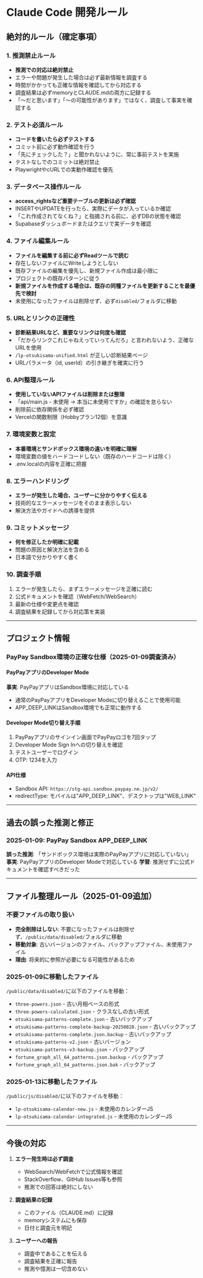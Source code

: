 # Claude Code 開発ルール

## 絶対的ルール（確定事項）

### 1. 推測禁止ルール
- **推測での対応は絶対禁止**
- エラーや問題が発生した場合は必ず最新情報を調査する
- 時間がかかっても正確な情報を確認してから対応する
- 調査結果は必ずmemoryとCLAUDE.mdの両方に記録する
- 「〜だと思います」「〜の可能性があります」ではなく、調査して事実を確認する

### 2. テスト必須ルール
- **コードを書いたら必ずテストする**
- コミット前に必ず動作確認を行う
- 「先にチェックした？」と聞かれないように、常に事前テストを実施
- テストなしでのコミットは絶対禁止
- PlaywrightやcURLでの実動作確認を優先

### 3. データベース操作ルール
- **access_rightsなど重要テーブルの更新は必ず確認**
- INSERTやUPDATEを行ったら、実際にデータが入っているか確認
- 「これ作成されてなくね？」と指摘される前に、必ずDBの状態を確認
- Supabaseダッシュボードまたはクエリで実データを確認

### 4. ファイル編集ルール
- **ファイルを編集する前に必ずReadツールで読む**
- 存在しないファイルにWriteしようとしない
- 既存ファイルの編集を優先し、新規ファイル作成は最小限に
- プロジェクトの既存パターンに従う
- **新規ファイルを作成する場合は、既存の同種ファイルを更新することを最優先で検討**
- 未使用になったファイルは削除せず、必ず`disabled/`フォルダに移動

### 5. URLとリンクの正確性
- **診断結果URLなど、重要なリンクは何度も確認**
- 「だからリンクこれじゃねえっていってんだろ」と言われないよう、正確なURLを使用
- `/lp-otsukisama-unified.html` が正しい診断結果ページ
- URLパラメータ（id, userId）の引き継ぎを確実に行う

### 6. API整理ルール
- **使用していないAPIファイルは削除または整理**
- 「api/main.js - 未使用 → 本当に未使用ですか」の確認を怠らない
- 削除前に依存関係を必ず確認
- Vercelの関数制限（Hobbyプラン12個）を意識

### 7. 環境変数と設定
- **本番環境とサンドボックス環境の違いを明確に理解**
- 環境変数の値をハードコードしない（既存のハードコードは除く）
- .env.localの内容を正確に把握

### 8. エラーハンドリング
- **エラーが発生した場合、ユーザーに分かりやすく伝える**
- 技術的なエラーメッセージをそのまま表示しない
- 解決方法やガイドへの誘導を提供

### 9. コミットメッセージ
- **何を修正したか明確に記載**
- 問題の原因と解決方法を含める
- 日本語で分かりやすく書く

### 10. 調査手順
1. エラーが発生したら、まずエラーメッセージを正確に読む
2. 公式ドキュメントを確認（WebFetch/WebSearch）
3. 最新の仕様や変更点を確認
4. 調査結果を記録してから対応策を実装

---

## プロジェクト情報

### PayPay Sandbox環境の正確な仕様（2025-01-09調査済み）

#### PayPayアプリのDeveloper Mode
**事実**: PayPayアプリはSandbox環境に対応している
- 通常のPayPayアプリをDeveloper Modeに切り替えることで使用可能
- APP_DEEP_LINKはSandbox環境でも正常に動作する

#### Developer Mode切り替え手順
1. PayPayアプリのサインイン画面でPayPayロゴを7回タップ
2. Developer Mode Sign Inへの切り替えを確認
3. テストユーザーでログイン
4. OTP: 1234を入力

#### API仕様
- Sandbox API: `https://stg-api.sandbox.paypay.ne.jp/v2/`
- redirectType: モバイルは"APP_DEEP_LINK"、デスクトップは"WEB_LINK"

---

## 過去の誤った推測と修正

### 2025-01-09: PayPay Sandbox APP_DEEP_LINK
**誤った推測**: 「サンドボックス環境は実際のPayPayアプリに対応していない」
**事実**: PayPayアプリのDeveloper Modeで対応している
**学習**: 推測せずに公式ドキュメントを確認すべきだった

---

## ファイル整理ルール（2025-01-09追加）

### 不要ファイルの取り扱い
- **完全削除はしない**: 不要になったファイルは削除せず、`/public/data/disabled/`フォルダに移動
- **移動対象**: 古いバージョンのファイル、バックアップファイル、未使用ファイル
- **理由**: 将来的に参照が必要になる可能性があるため

### 2025-01-09に移動したファイル
`/public/data/disabled/`に以下のファイルを移動：
- `three-powers.json` - 古い月相ベースの形式
- `three-powers-calculated.json` - クラスなしの古い形式
- `otsukisama-patterns-complete.json` - 古いバックアップ
- `otsukisama-patterns-complete-backup-20250828.json` - 古いバックアップ
- `otsukisama-patterns-complete.json.backup` - 古いバックアップ
- `otsukisama-patterns-v2.json` - 古いバージョン
- `otsukisama-patterns-v3-backup.json` - バックアップ
- `fortune_graph_all_64_patterns.json.backup` - バックアップ
- `fortune_graph_all_64_patterns.json.bak` - バックアップ

### 2025-01-13に移動したファイル
`/public/js/disabled/`に以下のファイルを移動：
- `lp-otsukisama-calendar-new.js` - 未使用のカレンダーJS
- `lp-otsukisama-calendar-integrated.js` - 未使用のカレンダーJS

---

## 今後の対応

1. **エラー発生時は必ず調査**
   - WebSearch/WebFetchで公式情報を確認
   - StackOverflow、GitHub Issues等も参照
   - 推測での回答は絶対にしない

2. **調査結果の記録**
   - このファイル（CLAUDE.md）に記録
   - memoryシステムにも保存
   - 日付と調査元を明記

3. **ユーザーへの報告**
   - 調査中であることを伝える
   - 調査結果を正確に報告
   - 推測や憶測は一切含めない